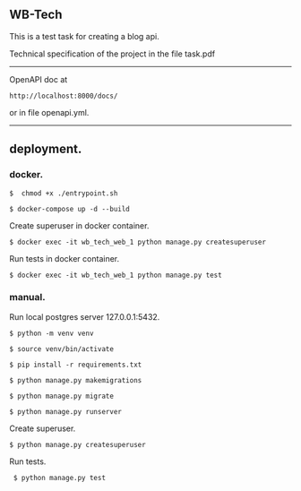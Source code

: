 ## WB-Tech

This is a test task for creating a blog api.<br>

Technical specification of the project in the file task.pdf

---
OpenAPI doc at
```commandline
http://localhost:8000/docs/
```
or in file openapi.yml.

---
## deployment.

###  docker.
```commandline
$  chmod +x ./entrypoint.sh
```
```commandline
$ docker-compose up -d --build
```
Create superuser in docker container.
```commandline
$ docker exec -it wb_tech_web_1 python manage.py createsuperuser

```
Run tests in docker container.
```commandline
$ docker exec -it wb_tech_web_1 python manage.py test

```
### manual.

Run local postgres server 127.0.0.1:5432.<br>

```
$ python -m venv venv
```
```
$ source venv/bin/activate
```
```
$ pip install -r requirements.txt
```
```
$ python manage.py makemigrations
```
```
$ python manage.py migrate
```
```
$ python manage.py runserver
```
Create superuser.
```commandline
$ python manage.py createsuperuser
```
Run tests.
```commandline
 $ python manage.py test
```